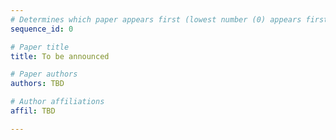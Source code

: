 ```yaml
---
# Determines which paper appears first (lowest number (0) appears first)
sequence_id: 0

# Paper title
title: To be announced

# Paper authors
authors: TBD

# Author affiliations
affil: TBD

---
```

<!-- # Link to the paper's pdf (place in the `assets/pdf/papers` directory)
pdf: TBD
# Link to a representative image for the paper (place in the `assets/img/papers` directory)
img: TBD
 -->


